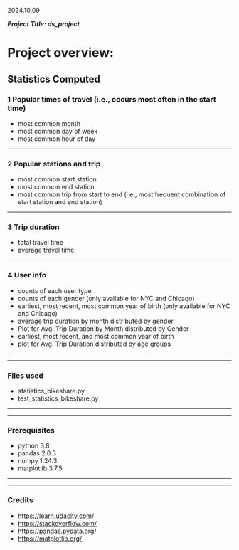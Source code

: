 2024.10.09

***Project Title: ds_project***

# Project overview:

## Statistics Computed

### 1 Popular times of travel (i.e., occurs most often in the start time)
- most common month
- most common day of week
- most common hour of day
----------------------------------------

### 2 Popular stations and trip
- most common start station
- most common end station
- most common trip from start to end (i.e., most frequent combination of start station and end station)
----------------------------------------

### 3 Trip duration
- total travel time
- average travel time
----------------------------------------

### 4 User info
- counts of each user type
- counts of each gender (only available for NYC and Chicago)
- earliest, most recent, most common year of birth (only available for NYC and Chicago)
- average trip duration by month distributed by gender
- Plot for Avg. Trip Duration by Month distributed by Gender
- earliest, most recent, and most common year of birth
- plot for Avg. Trip Duration distributed by age groups
----------------------------------------
----------------------------------------

### Files used
- statistics_bikeshare.py
- test_statistics_bikeshare.py
----------------------------------------
----------------------------------------

### Prerequisites
- python 3.8
- pandas 2.0.3
- numpy 1.24.3
- matplotlib 3.7.5
----------------------------------------
----------------------------------------

### Credits
- https://learn.udacity.com/
- https://stackoverflow.com/
- https://pandas.pydata.org/
- https://matplotlib.org/


